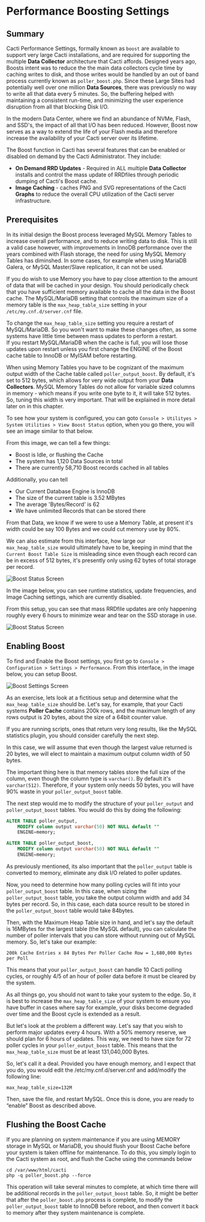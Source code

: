 # Performance Boosting Settings

## Summary

Cacti Performance Settings, formally known as `boost` are available to support
very large Cacti installations, and are required for supporting the multiple
**Data Collector** architecture that Cacti affords.  Designed years ago,
Boosts intent was to reduce the the main data collectors cycle time by caching
writes to disk, and those writes would be handled by an out of band process
currently known as `poller_boost.php`.  Since these Large Sites had
potentially well over one million **Data Sources**, there was previously
no way to write all that data every 5 minutes.  So, the buffering helped
with maintaining a consistent run-time, and minimizing the user experience
disruption from all that blocking Disk I/O.

In the modern Data Center, where we find an abundance of NVMe, Flash,
and SSD's, the impact of all that I/O has been reduced. However, Boost now
serves as a way to extend the life of your Flash media and therefore increase
the availability of your Cacti server over its lifetime.

The Boost function in Cacti has several features that can be enabled or
disabled on demand by the Cacti Administrator.  They include:

- **On Demand RRD Updates** - Required in ALL multiple **Data Collector**
  installs and control the mass update of RRDfiles through periodic dumping
  of Cacti's Boost cache.
- **Image Caching** - caches PNG and SVG representations of the
  Cacti **Graphs** to reduce the overall CPU utilization of the Cacti server
  infrastructure.

## Prerequisites

In its initial design the Boost process leveraged MySQL Memory Tables to
increase overall performance, and to reduce writing data to disk.  This is
still a valid case however, with improvements in InnoDB performance over the
years combined with Flash storage, the need for using MySQL Memory Tables
has diminshed.  In some cases, for example when using MariaDB Galera, or
MySQL Master/Slave replication, it can not be used.

If you do wish to use Memory you have to pay close attention to the
amount of data that will be cached in your design.  You should periodically
check that you have sufficient memory available to cache all the data in the
Boost cache.  The MySQL/MariaDB setting that controls the maximum size of a
memory table is the `max_heap_table_size` setting in your
`/etc/my.cnf.d/server.cnf` file.

To change the `max_heap_table_size` setting you require a restart of 
MySQL/MariaDB.  So you won't want to make these changes often, 
as some systems have little time between mass updates to perform a restart.  
If you restart MySQL/MariaDB when the cache is full, you will lose those 
updates upon restart unless you first change the ENGINE of the Boost cache 
table to InnoDB or MyISAM before restarting.

When using Memory Tables you have to be cognizant of the maximum output
width of the Cache table called `poller_output_boost`.  By default, it's set
to 512 bytes, which allows for very wide output from your **Data Collectors**.
MySQL Memory Tables do not allow for variable sized columns in memory - 
which means if you write one byte to it, it will take 512 bytes.  So, tuning
this width is very important.  That will be explained in more detail later on
in this chapter.

To see how your system is configured, you can goto
`Console > Utilityes > System Utilities > View Boost Status` option, when you
go there, you will see an image similar to that below.

From this image, we can tell a few things:

- Boost is Idle, or flushing the Cache
- The system has 1,120 Data Sources in total
- There are currently 58,710 Boost records cached in all tables

Additionally, you can tell

- Our Current Database Engine is InnoDB
- The size of the current table is 3.52 MBytes
- The average 'Bytes/Record' is 62
- We have unlimited Records that can be stored there

From that Data, we know if we were to use a Memory Table, at present
it's width could be say 100 Bytes and we could cut memory use by 80%.

We can also estimate from this interface, how large our `max_heap_table_size`
would ultimately have to be, keeping in mind that the
`Current Boost Table Size` is misleading since even though each record
can be in excess of 512 bytes, it's presently only using 62 bytes of
total storage per record.

![Boost Status Screen](images/boost-status1.png)

In the image below, you can see runtime statistics, update frequencies, and
Image Caching settings, which are currently disabled.

From this setup, you can see that mass RRDfile updates are only
happening roughly every 6 hours to minimize wear and tear on the SSD
storage in use.

![Boost Status Screen](images/boost-status2.png)

## Enabling Boost

To find and Enable the Boost settings, you first go to
`Console > Configuration > Settings > Performance`.
From this interface, in the image below, you can setup Boost.

![Boost Settings Screen](images/boost-settings.png)

As an exercise, lets look at a fictitious setup and determine what
the `max_heap_table_size` should be.  Let's say, for example, that your
Cacti systems **Poller Cache** contains 200k rows, and the maximum length
of any rows output is 20 bytes, about the size of a 64bit counter value.

If you are running scripts, ones that return very long results,
like the MySQL statistics plugin, you should consider carefully the
next step.

In this case, we will assume that even though the largest value returned
is 20 bytes, we will elect to maintain a maximum output column
width of 50 bytes.

The important thing here is that memory tables store the full size of
the column, even though the column type is `varchar()`. By default it's
`varchar(512)`. Therefore, if your system only needs 50 bytes, you will
have 90% waste in your `poller_output_boost` table.

The next step would me to modify the structure of your `poller_output`
and `poller_output_boost` tables. You would do this by doing the following:

```sql
ALTER TABLE poller_output,
	MODIFY column output varchar(50) NOT NULL default ""
	ENGINE=memory;

ALTER TABLE poller_output_boost,
	MODIFY column output varchar(50) NOT NULL default ""
	ENGINE=memory;
```

As previously mentioned, its also important that the `poller_output` table
is converted to memory, eliminate any disk I/O related to poller updates.

Now, you need to determine how many polling cycles will fit into your
`poller_output_boost` table. In this case, when sizing the `poller_output_boost`
table, you take the output column width and add 34 bytes per record.
So, in this case, each data source result to be stored in the
`poller_output_boost` table would take 84bytes.

Then, with the Maximum Heap Table size in hand, and let's say the
default is 16MBytes for the largest table (the MySQL default), you can
calculate the number of poller intervals that you can store without
running out of MySQL memory. So, let's take our example:

```console
200k Cache Entries x 84 Bytes Per Poller Cache Row = 1,680,000 Bytes per Poll
```

This means that your `poller_output_boost` can handle 10 Cacti polling cycles,
or roughly 4/5 of an hour of poller data before it must be cleared by the system.

As all things go, you should not want to take your system to the edge.
So, it is best to increase the `max_heap_table_size` of your system to ensure
you have buffer in cases where say for example, your disks become degraded over
time and the Boost cycle is extended as a result.

But let's look at the problem a different way. Let's say that you wish to
perform major updates every 4 hours. With a 50% memory reserve, we should
plan for 6 hours of updates. This way, we need to have size for 72 poller
cycles in your `poller_output_boost` table. This means that the
`max_heap_table_size` must be at least 131,040,000 Bytes.

So, let's call it a deal. Provided you have enough memory, and I expect
that you do, you would edit the /etc/my.cnf.d/server.cnf and add/modify
the following line:

```console
max_heap_table_size=132M
```

Then, save the file, and restart MySQL. Once this is done, you are ready
to “enable” Boost as described above.

## Flushing the Boost Cache

If you are planning on system maintenance if you are using MEMORY storage
in MySQL or MariaDB, you should flush your Boost Cache before your system
is taken offline for maintenance.  To do this, you simply login to the
Cacti system as root, and flush the Cache using the commands below

```console
cd /var/www/html/cacti
php -q poller_boost.php --force
```

This operation will take several minutes to complete, at which time there
will be additional records in the `poller_output_boost` table.  So, it
might be better that after the `poller_boost.php` process is complete,
to modify the `poller_output_boost` table to InnoDB before reboot,
and then convert it back to memory after they system maintenance is
complete.
